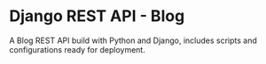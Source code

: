 # Django REST API - Blog
A Blog REST API build with Python and Django, includes scripts and configurations ready for deployment.
